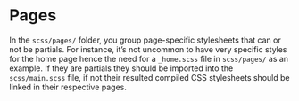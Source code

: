 # Pages

In the `scss/pages/` folder, you group page-specific stylesheets that can or not be partials. For instance, it’s not uncommon to have very specific styles for the home page hence the need for a `_home.scss` file in `scss/pages/` as an example. If they are partials they should be imported into the `scss/main.scss` file, if not their resulted compiled CSS stylesheets should be linked in their respective pages.